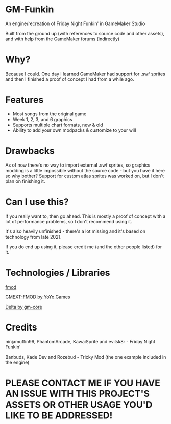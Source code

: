 # GM-Funkin
An engine/recreation of Friday Night Funkin' in GameMaker Studio

Built from the ground up (with references to source code and other assets), and with help from the GameMaker forums (indirectly)

# Why?
Because I could. One day I learned GameMaker had support for .swf sprites and then I finished a proof of concept I had from a while ago.

# Features
- Most songs from the original game
- Week 1, 2, 3, and 6 graphics
- Supports multiple chart formats, new & old
- Ability to add your own modpacks & customize to your will

# Drawbacks
As of now there's no way to import external .swf sprites, so graphics modding is a little impossible without the source code - but you have it here so why bother?
Support for custom atlas sprites was worked on, but I don't plan on finishing it.

# Can I use this?
If you really want to, then go ahead. This is mostly a proof of concept with a lot of performance problems, so I don't recommend using it.

It's also heavily unfinished - there's a lot missing and it's based on technology from late 2021.

If you do end up using it, please credit me (and the other people listed) for it.

# Technologies / Libraries
[fmod](https://www.fmod.com/)

[GMEXT-FMOD by YoYo Games](https://github.com/YoYoGames/GMEXT-FMOD/)

[Delta by gm-core](https://gmcore.io/delta/)

# Credits
ninjamuffin99, PhantomArcade, KawaiSprite and evilsk8r - Friday Night Funkin'

Banbuds, Kade Dev and Rozebud - Tricky Mod (the one example included in the engine)


# PLEASE CONTACT ME IF YOU HAVE AN ISSUE WITH THIS PROJECT'S ASSETS OR OTHER USAGE YOU'D LIKE TO BE ADDRESSED!
